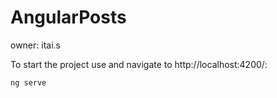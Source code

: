 # AngularPosts

owner: itai.s

To start the project use and navigate to http://localhost:4200/:

```bash
ng serve
```